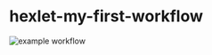 # hexlet-my-first-workflow
![example workflow](https://github.com/unclebusy/hexlet-my-first-workflow/actions/workflows/hello-world.yml/badge.svg)